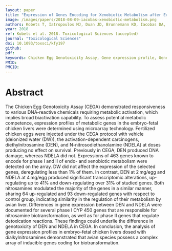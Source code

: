```yaml
---
layout: paper
title: "Expression of Genes Encoding for Xenobiotic Metabolism after Exposure to Dialkylnitrosamines in the Chicken Egg Genotoxicity Alternative Model"
image: /images/papers/2018-08-09-iacobas-xenobiotic-metabolism.png
authors: Kobets T, Iatropoulos MJ, Duan JD, Brunnemann KD, Iacobas DA, Iacobas S, Vock E, Deschl U, Williams, GM
year: 2018
ref: Kobets et al. 2018. Toxicological Sciences (accepted)
journal: "Toxicological Sciences"
doi: 10.1093/toxsci/kfy197
github:
pdf:
keywords: Chicken Egg Genotoxicity Assay, Gene expression profile, Genes involved in xenobiotic metabolism, Microarray, Nitrosamines
PMID: 
PMCID: 
---
```


# Abstract

The Chicken Egg Genotoxicity Assay (CEGA) demonstrated responsiveness to various DNA-reactive chemicals requiring metabolic activation, which implies broad biactivation capability. To assess potential metabolic competence, expression profiles of metabolic genes in the embryo-fetal chicken livers were determined using microarray technology. Fertilized chicken eggs were injected under the CEGA protocol with vehicle (deionized water (DW)), the activation-dependent carcinogens, diethylnitrosamine (DEN), and N-nitrosodiethanolamine (NDELA) at doses producing no effect on survival. Previously in CEGA, DEN produced DNA damage, whereas NDELA did not. Expressions of 463 genes known to encode for phase I and II of endo- and xenobiotic metabolism were detected on the array. DW did not affect the expression of the selected genes, deregulating less than 1% of them. In contrast, DEN at 2 mg/egg and NDELA at 4 mg/egg produced significant transcriptomic alterations, up-regulating up to 41% and down-regulating over 31% of studied genes. Both nitrosamines modulated the majority of the genes in a similar manner, sharing 64 up-regulated and 93 down-regulated genes with respect to control group, indicating similarity in the regulation of their metabolism by avian liver. Differences in gene expression between DEN and NDELA were documented for several phase I CYP 450 genes that are responsible for nitrosamine biotransformation, as well as for phase II genes that regulate detoxication reactions. These findings could underlie the difference in genotoxicity of DEN and NDELA in CEGA. In conclusion, the analysis of gene expression profiles in embryo-fetal chicken livers dosed with dialkylnitrosamines demonstrated that avian species possess a complex array of inducible genes coding for biotransformation.
